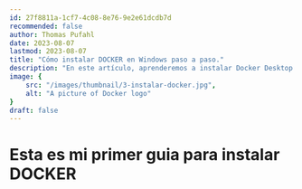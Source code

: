 ```yaml
---
id: 27f8811a-1cf7-4c08-8e76-9e2e61dcdb7d
recommended: false
author: Thomas Pufahl
date: 2023-08-07
lastmod: 2023-08-07
title: "Cómo instalar DOCKER en Windows paso a paso."
description: "En este artículo, aprenderemos a instalar Docker Desktop en Windows paso a paso."
image: {
    src: "/images/thumbnail/3-instalar-docker.jpg",
    alt: "A picture of Docker logo"
}
draft: false
---
```



# Esta es mi primer guia para instalar DOCKER